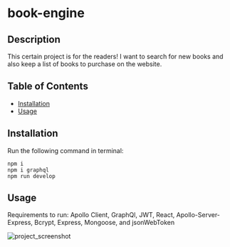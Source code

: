 # book-engine


## Description
This certain project is for the readers! I want to search for new books and also keep a list of books to purchase on the website. 

## Table of Contents
- [Installation](#installation)
- [Usage](#usage)
## Installation
Run the following command in terminal:
```
npm i
npm i graphql
npm run develop
```

## Usage
Requirements to run:
Apollo Client, GraphQl, JWT, React, Apollo-Server-Express, Bcrypt, Express, Mongoose, and jsonWebToken

![project_screenshot](https://user-images.githubusercontent.com/108504537/214184800-bd520930-3e9d-4900-b7dd-a239f4a3775c.png)

